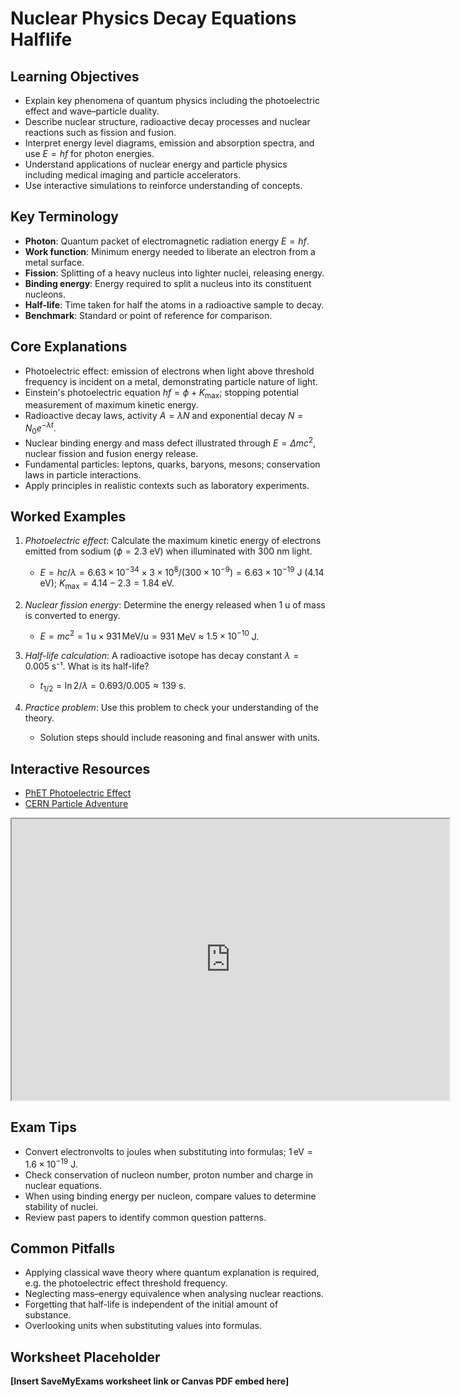 # Nuclear Physics Decay Equations Halflife

## Learning Objectives
- Explain key phenomena of quantum physics including the photoelectric effect and wave–particle duality.
- Describe nuclear structure, radioactive decay processes and nuclear reactions such as fission and fusion.
- Interpret energy level diagrams, emission and absorption spectra, and use $E=hf$ for photon energies.
- Understand applications of nuclear energy and particle physics including medical imaging and particle accelerators.
- Use interactive simulations to reinforce understanding of concepts.

## Key Terminology
- **Photon**: Quantum packet of electromagnetic radiation energy $E=hf$.
- **Work function**: Minimum energy needed to liberate an electron from a metal surface.
- **Fission**: Splitting of a heavy nucleus into lighter nuclei, releasing energy.
- **Binding energy**: Energy required to split a nucleus into its constituent nucleons.
- **Half-life**: Time taken for half the atoms in a radioactive sample to decay.
- **Benchmark**: Standard or point of reference for comparison.

## Core Explanations
- Photoelectric effect: emission of electrons when light above threshold frequency is incident on a metal, demonstrating particle nature of light.
- Einstein's photoelectric equation $hf=\phi +K_{\text{max}}$; stopping potential measurement of maximum kinetic energy.
- Radioactive decay laws, activity $A=\lambda N$ and exponential decay $N=N_0 e^{-\lambda t}$.
- Nuclear binding energy and mass defect illustrated through $E=\Delta mc^2$, nuclear fission and fusion energy release.
- Fundamental particles: leptons, quarks, baryons, mesons; conservation laws in particle interactions.
- Apply principles in realistic contexts such as laboratory experiments.

## Worked Examples
1. *Photoelectric effect*: Calculate the maximum kinetic energy of electrons emitted from sodium ($\phi=2.3$ eV) when illuminated with 300 nm light.
   - $E=hc/\lambda=6.63\times10^{-34}\times3\times10^8/(300\times10^{-9})=6.63\times10^{-19}$ J (4.14 eV); $K_{\text{max}}=4.14-2.3=1.84$ eV.
2. *Nuclear fission energy*: Determine the energy released when 1 u of mass is converted to energy.
   - $E=mc^2=1\,\text{u}\times931\,\text{MeV/u}=931$ MeV ≈ $1.5\times10^{-10}$ J.
3. *Half-life calculation*: A radioactive isotope has decay constant $\lambda=0.005$ s⁻¹. What is its half-life?
   - $t_{1/2}=\ln2/\lambda=0.693/0.005\approx139$ s.

4. *Practice problem*: Use this problem to check your understanding of the theory.
   - Solution steps should include reasoning and final answer with units.
## Interactive Resources
- [PhET Photoelectric Effect](https://phet.colorado.edu/en/simulation/photoelectric)
- [CERN Particle Adventure](https://particleadventure.org/)
<iframe src="https://phet.colorado.edu/sims/html/rutherford-scattering/latest/rutherford-scattering_en.html" width="700" height="450" title="Interactive simulation" loading="lazy"></iframe>

## Exam Tips
- Convert electronvolts to joules when substituting into formulas; $1\,\text{eV}=1.6\times10^{-19}$ J.
- Check conservation of nucleon number, proton number and charge in nuclear equations.
- When using binding energy per nucleon, compare values to determine stability of nuclei.
- Review past papers to identify common question patterns.

## Common Pitfalls
- Applying classical wave theory where quantum explanation is required, e.g. the photoelectric effect threshold frequency.
- Neglecting mass–energy equivalence when analysing nuclear reactions.
- Forgetting that half-life is independent of the initial amount of substance.
- Overlooking units when substituting values into formulas.

## Worksheet Placeholder
**[Insert SaveMyExams worksheet link or Canvas PDF embed here]**
